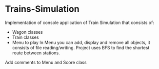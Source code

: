 # Trains-Simulation

Implementation of console application of Train Simulation that consists of:
- Wagon classes
- Train classes
- Menu to play
  In Menu you can add, display and remove all objects, it consists of file reading/writing.
  Project uses BFS to find the shortest route between stations.

Add comments to Menu and Score class
